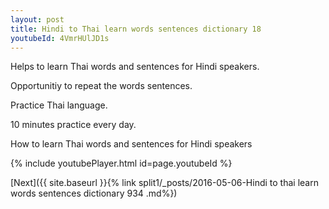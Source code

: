 ```yaml
---
layout: post
title: Hindi to Thai learn words sentences dictionary 18 
youtubeId: 4VmrHUlJD1s
---
```

 
 
Helps to learn Thai words and sentences for Hindi speakers.

Opportunitiy to repeat the words sentences. 

Practice Thai language. 
 
10 minutes practice every day. 
 
How to learn Thai words and sentences for Hindi speakers 
 
{% include youtubePlayer.html id=page.youtubeId %}
 
 
[Next]({{ site.baseurl }}{% link  split1/_posts/2016-05-06-Hindi to thai learn words sentences dictionary 934 .md%})
 
